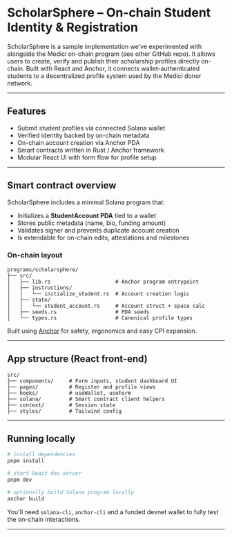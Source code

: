 # ScholarSphere – On-chain Student Identity & Registration

ScholarSphere is a sample implementation we've experimented with alongside the Medici on-chain program (see other GitHub repo). It allows users to create, verify and publish their scholarship profiles directly on-chain. Built with React and Anchor, it connects wallet-authenticated students to a decentralized profile system used by the Medici donor network.

---

## Features

- Submit student profiles via connected Solana wallet  
- Verified identity backed by on-chain metadata  
- On-chain account creation via Anchor PDA  
- Smart contracts written in Rust / Anchor framework  
- Modular React UI with form flow for profile setup

---

## Smart contract overview

ScholarSphere includes a minimal Solana program that:

- Initializes a **StudentAccount PDA** tied to a wallet
- Stores public metadata (name, bio, funding amount)
- Validates signer and prevents duplicate account creation
- Is extendable for on-chain edits, attestations and milestones

### On-chain layout

```
programs/scholarsphere/
├── src/
│   ├── lib.rs                     # Anchor program entrypoint
│   ├── instructions/
│   │   └── initialize_student.rs  # Account creation logic
│   ├── state/
│   │   └── student_account.rs     # Account struct + space calc
│   ├── seeds.rs                   # PDA seeds
│   └── types.rs                   # Canonical profile types
```

Built using [Anchor](https://book.anchor-lang.com/) for safety, ergonomics and easy CPI expansion.

---

## App structure (React front-end)

```
src/
├── components/     # Form inputs, student dashboard UI
├── pages/          # Register and profile views
├── hooks/          # useWallet, useForm
├── solana/         # Smart contract client helpers
├── context/        # Session state
├── styles/         # Tailwind config
```

---

## Running locally

```bash
# install dependencies
pnpm install

# start React dev server
pnpm dev

# optionally build Solana program locally
anchor build
```

You'll need `solana-cli`, `anchor-cli` and a funded devnet wallet to fully test the on-chain interactions.

---
